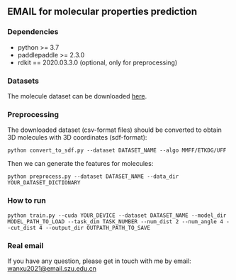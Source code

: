 ## EMAIL for molecular properties prediction

### Dependencies
- python >= 3.7
- paddlepaddle >= 2.3.0
- rdkit == 2020.03.3.0 (optional, only for preprocessing)

### Datasets
The molecule dataset can be downloaded [here](https://moleculenet.org/datasets-1).

### Preprocessing
The downloaded dataset (csv-format files) should be converted to obtain 3D molecules with 3D coordinates (sdf-format):
```
python convert_to_sdf.py --dataset DATASET_NAME --algo MMFF/ETKDG/UFF
```
Then we can generate the features for molecules:
```
python preprocess.py --dataset DATASET_NAME --data_dir YOUR_DATASET_DICTIONARY
```

### How to run

```
python train.py --cuda YOUR_DEVICE --dataset DATASET_NAME --model_dir MODEL_PATH_TO_LOAD --task_dim TASK_NUMBER --num_dist 2 --num_angle 4 --cut_dist 4 --output_dir OUTPATH_PATH_TO_SAVE
```

### Real email

If you have any question, please get in touch with me by email: wanxu2021@email.szu.edu.cn
